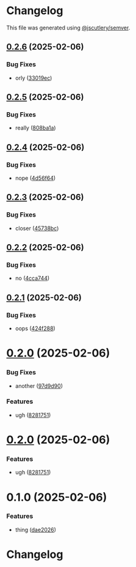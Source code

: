 # Changelog

This file was generated using [@jscutlery/semver](https://github.com/jscutlery/semver).

## [0.2.6](https://github.com/jfreeland/nx-example/compare/products-0.2.5...products-0.2.6) (2025-02-06)


### Bug Fixes

* orly ([33019ec](https://github.com/jfreeland/nx-example/commit/33019ec863e725f5cd38ae7686cdbee63ceb0404))



## [0.2.5](https://github.com/jfreeland/nx-example/compare/products-0.2.4...products-0.2.5) (2025-02-06)


### Bug Fixes

* really ([808ba1a](https://github.com/jfreeland/nx-example/commit/808ba1aef57ab61b31e6269137cd8f7c42475cd0))



## [0.2.4](https://github.com/jfreeland/nx-example/compare/products-0.2.3...products-0.2.4) (2025-02-06)


### Bug Fixes

* nope ([4d56f64](https://github.com/jfreeland/nx-example/commit/4d56f6452a841940e436c4c9d6419c0c2a480ad3))



## [0.2.3](https://github.com/jfreeland/nx-example/compare/products-0.2.2...products-0.2.3) (2025-02-06)


### Bug Fixes

* closer ([45738bc](https://github.com/jfreeland/nx-example/commit/45738bcc1cc38c76a5759ca4579771f7aab1ac2a))



## [0.2.2](https://github.com/jfreeland/nx-example/compare/products-0.2.1...products-0.2.2) (2025-02-06)


### Bug Fixes

* no ([4cca744](https://github.com/jfreeland/nx-example/commit/4cca74406b35c457bdeb81516c56cb38ed6f65c9))



## [0.2.1](https://github.com/jfreeland/nx-example/compare/products-0.2.0...products-0.2.1) (2025-02-06)


### Bug Fixes

* oops ([424f288](https://github.com/jfreeland/nx-example/commit/424f288a3ddebb91e06bad6186e184dd4d241953))



# [0.2.0](https://github.com/jfreeland/nx-example/compare/products-0.1.0...products-0.2.0) (2025-02-06)


### Bug Fixes

* another ([97d9d90](https://github.com/jfreeland/nx-example/commit/97d9d90c5ee0dc46321c0af2dca63087093a2344))


### Features

* ugh ([8281751](https://github.com/jfreeland/nx-example/commit/8281751bfea9cdd3ca00f4e73ba4513519c3398a))



# [0.2.0](https://github.com/jfreeland/nx-example/compare/products-0.1.0...products-0.2.0) (2025-02-06)


### Features

* ugh ([8281751](https://github.com/jfreeland/nx-example/commit/8281751bfea9cdd3ca00f4e73ba4513519c3398a))



# 0.1.0 (2025-02-06)


### Features

* thing ([dae2026](https://github.com/jfreeland/nx-example/commit/dae2026f2d37c2da778887edfd46a6bb1d2279b2))



# Changelog
